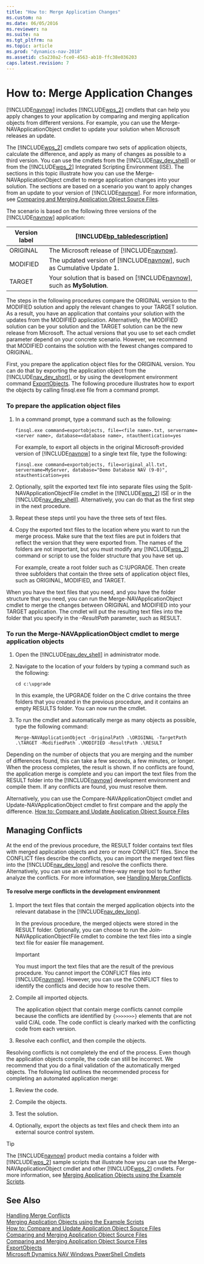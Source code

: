 ```yaml
---
title: "How to: Merge Application Changes"
ms.custom: na
ms.date: 06/05/2016
ms.reviewer: na
ms.suite: na
ms.tgt_pltfrm: na
ms.topic: article
ms.prod: "dynamics-nav-2018"
ms.assetid: c5a230a2-fce0-4563-ab10-ffc38e036203
caps.latest.revision: 7
---
```

# How to: Merge Application Changes
[!INCLUDE[navnow](includes/navnow_md.md)] includes [!INCLUDE[wps_2](includes/wps_2_md.md)] cmdlets that can help you apply changes to your application by comparing and merging application objects from different versions. For example, you can use the Merge-NAVApplicationObject cmdlet to update your solution when Microsoft releases an update.  

 The [!INCLUDE[wps_2](includes/wps_2_md.md)] cmdlets compare two sets of application objects, calculate the difference, and apply as many of changes as possible to a third version. You can use the cmdlets from the [!INCLUDE[nav_dev_shell](includes/nav_dev_shell_md.md)] or from the [!INCLUDE[wps_2](includes/wps_2_md.md)] Integrated Scripting Environment \(ISE\). The sections in this topic illustrate how you can use the Merge-NAVApplicationObject cmdlet to merge application changes into your solution. The sections are based on a scenario you want to apply changes from an update to your version of [!INCLUDE[navnow](includes/navnow_md.md)]. For more information, see [Comparing and Merging Application Object Source Files](Comparing-and-Merging-Application-Object-Source-Files.md).  

 The scenario is based on the following three versions of the [!INCLUDE[navnow](includes/navnow_md.md)] application:  

|Version label|[!INCLUDE[bp_tabledescription](includes/bp_tabledescription_md.md)]|  
|-------------------|---------------------------------------|  
|ORIGINAL|The Microsoft release of [!INCLUDE[navnow](includes/navnow_md.md)].|  
|MODIFIED|The updated version of [!INCLUDE[navnow](includes/navnow_md.md)], such as Cumulative Update 1.|  
|TARGET|Your solution that is based on [!INCLUDE[navnow](includes/navnow_md.md)], such as **MySolution**.|  

 The steps in the following procedures compare the ORIGINAL version to the MODIFIED solution and apply the relevant changes to your TARGET solution. As a result, you have an application that contains your solution with the updates from the MODIFIED application. Alternatively, the MODIFIED solution can be your solution and the TARGET solution can be the new release from Microsoft. The actual versions that you use to set each cmdlet parameter depend on your concrete scenario. However, we recommend that MODIFIED contains the solution with the fewest changes compared to ORIGINAL.  

 First, you prepare the application object files for the ORIGINAL version. You can do that by exporting the application object from the [!INCLUDE[nav_dev_short](includes/nav_dev_short_md.md)], or by using the development environment command [ExportObjects](ExportObjects.md). The following procedure illustrates how to export the objects by calling finsql.exe file from a command prompt.  

### To prepare the application object files  

1.  In a command prompt, type a command such as the following:  

    ```  
    finsql.exe command=exportobjects, file=<file name>.txt, servername=<server name>, database=<database name>, ntauthentication=yes  
    ```  

     For example, to export all objects in the original Microsoft-provided version of [!INCLUDE[navnow](includes/navnow_md.md)] to a single text file, type the following:  

    ```  
    finsql.exe command=exportobjects, file=original_all.txt, servername=MyServer, database="Demo Database NAV (9-0)", ntauthentication=yes  
    ```  

2.  Optionally, split the exported text file into separate files using the Split-NAVApplicationObjectFile cmdlet in the [!INCLUDE[wps_2](includes/wps_2_md.md)] ISE or in the [!INCLUDE[nav_dev_shell](includes/nav_dev_shell_md.md)]. Alternatively, you can do that as the first step in the next procedure.  

3.  Repeat these steps until you have the three sets of text files.  

4.  Copy the exported text files to the location where you want to run the merge process. Make sure that the text files are put in folders that reflect the version that they were exported from. The names of the folders are not important, but you must modify any [!INCLUDE[wps_2](includes/wps_2_md.md)] command or script to use the folder structure that you have set up.  

     For example, create a root folder such as C:\\UPGRADE. Then create three subfolders that contain the three sets of application object files, such as ORIGINAL, MODIFIED, and TARGET.  

 When you have the text files that you need, and you have the folder structure that you need, you can run the Merge-NAVApplicationObject cmdlet to merge the changes between ORIGINAL and MODIFIED into your TARGET application. The cmdlet will put the resulting text files into the folder that you specify in the *–ResultPath* parameter, such as RESULT.  

### To run the Merge-NAVApplicationObject cmdlet to merge application objects  

1.  Open the [!INCLUDE[nav_dev_shell](includes/nav_dev_shell_md.md)] in administrator mode.  

2.  Navigate to the location of your folders by typing a command such as the following:  

    ```  
    cd c:\upgrade  
    ```  

     In this example, the UPGRADE folder on the C drive contains the three folders that you created in the previous procedure, and it contains an empty RESULTS folder. You can now run the cmdlet.  

3.  To run the cmdlet and automatically merge as many objects as possible, type the following command:  

    ```  
    Merge-NAVApplicationObject -OriginalPath .\ORIGINAL -TargetPath .\TARGET -ModifiedPath .\MODIFIED -ResultPath .\RESULT  
    ```  

 Depending on the number of objects that you are merging and the number of differences found, this can take a few seconds, a few minutes, or longer. When the process completes, the result is shown. If no conflicts are found, the application merge is complete and you can import the text files from the RESULT folder into the [!INCLUDE[navnow](includes/navnow_md.md)] development environment and compile them. If any conflicts are found, you must resolve them.  

 Alternatively, you can use the Compare-NAVApplicationObject cmdlet and Update-NAVApplicationObject cmdlet to first compare and the apply the difference. [How to: Compare and Update Application Object Source Files](How-to--Compare-and-Update-Application-Object-Source-Files.md)  

## Managing Conflicts  
 At the end of the previous procedure, the RESULT folder contains text files with merged application objects and zero or more CONFLICT files. Since the CONFLICT files describe the conflicts, you can import the merged text files into the [!INCLUDE[nav_dev_long](includes/nav_dev_long_md.md)] and resolve the conflicts there. Alternatively, you can use an external three-way merge tool to further analyze the conflicts. For more information, see [Handling Merge Conflicts](Handling-Merge-Conflicts.md).  

#### To resolve merge conflicts in the development environment  

1.  Import the text files that contain the merged application objects into the relevant database in the [!INCLUDE[nav_dev_long](includes/nav_dev_long_md.md)].  

     In the previous procedure, the merged objects were stored in the RESULT folder. Optionally, you can choose to run the Join-NAVApplicationObjectFile cmdlet to combine the text files into a single text file for easier file management.  

    > [!IMPORTANT]  
    >  You must import the text files that are the result of the previous procedure. You cannot import the CONFLICT files into [!INCLUDE[navnow](includes/navnow_md.md)]. However, you can use the CONFLICT files to identify the conflicts and decide how to resolve them.  

2.  Compile all imported objects.  

     The application object that contain merge conflicts cannot compile because the conflicts are identified by `{>>>>>>>}` elements that are not valid C/AL code. The code conflict is clearly marked with the conflicting code from each version.  

3.  Resolve each conflict, and then compile the objects.  

 Resolving conflicts is not completely the end of the process. Even though the application objects compile, the code can still be incorrect. We recommend that you do a final validation of the automatically merged objects. The following list outlines the recommended process for completing an automated application merge:  

1.  Review the code.  

2.  Compile the objects.  

3.  Test the solution.  

4.  Optionally, export the objects as text files and check them into an external source control system.  

> [!TIP]  
>  The [!INCLUDE[navnow](includes/navnow_md.md)] product media contains a folder with [!INCLUDE[wps_2](includes/wps_2_md.md)] sample scripts that illustrate how you can use the Merge-NAVApplicationObject cmdlet and other [!INCLUDE[wps_2](includes/wps_2_md.md)] cmdlets. For more information, see [Merging Application Objects using the Example Scripts](Merging-Application-Objects-using-the-Example-Scripts.md).  

## See Also  
 [Handling Merge Conflicts](Handling-Merge-Conflicts.md)   
 [Merging Application Objects using the Example Scripts](Merging-Application-Objects-using-the-Example-Scripts.md)   
 [How to: Compare and Update Application Object Source Files](How-to--Compare-and-Update-Application-Object-Source-Files.md)   
 [Comparing and Merging Application Object Source Files](Comparing-and-Merging-Application-Object-Source-Files.md)   
 [Comparing and Merging Application Object Source Files](Comparing-and-Merging-Application-Object-Source-Files.md)   
 [ExportObjects](ExportObjects.md)   
 [Microsoft Dynamics NAV Windows PowerShell Cmdlets](Microsoft-Dynamics-NAV-Windows-PowerShell-Cmdlets.md)
